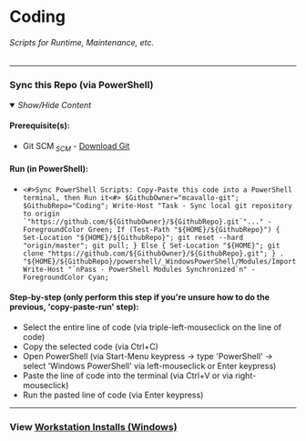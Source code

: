 <!-- ------------------------------------------------------------ ---

This file (on GitHub):

	https://github.com/mcavallo-git/Coding#coding

--- ------------------------------------------------------------- -->

<h1>Coding</h1>
<h6><i>Scripts for Runtime, Maintenance, etc.</i></h6>

<!-- ------------------------------------------------------------ -->

<hr />
<h3>Sync this Repo (via PowerShell)</h3>
<details open><summary><i>Show/Hide Content</i></summary>
<p>

<h4>Prerequisite(s):</h4>
<ul>
	<li>Git SCM<sub><i> SCM</i></sub> - <a href="https://git-scm.com/download/win">Download Git</a></li>
</ul>


<h4>Run (in PowerShell):</h4>
<ul>
	<li><pre><code><#>Sync PowerShell Scripts: Copy-Paste this code into a PowerShell terminal, then Run it<#> $GithubOwner="mcavallo-git"; $GithubRepo="Coding"; Write-Host "Task - Sync local git repository to origin `"https://github.com/${GithubOwner}/${GithubRepo}.git`"..." -ForegroundColor Green; If (Test-Path "${HOME}/${GithubRepo}") { Set-Location "${HOME}/${GithubRepo}"; git reset --hard "origin/master"; git pull; } Else { Set-Location "${HOME}"; git clone "https://github.com/${GithubOwner}/${GithubRepo}.git"; } . "${HOME}/${GithubRepo}/powershell/_WindowsPowerShell/Modules/ImportModules.ps1"; Write-Host "`nPass - PowerShell Modules Synchronized`n" -ForegroundColor Cyan;</code></pre></li>
</ul>

<h4>Step-by-step (only perform this step if you're unsure how to do the previous, 'copy-paste-run' step):</h4>
<ul>
	<li>Select the entire line of code (via triple-left-mouseclick on the line of code)</li>
	<li>Copy the selected code (via Ctrl+C)</li>
	<li>Open PowerShell (via Start-Menu keypress -> type 'PowerShell' -> select 'Windows PowerShell' via left-mouseclick or Enter keypress)</li>
	<li>Paste the line of code into the terminal (via Ctrl+V or via right-mouseclick)</li>
	<li>Run the pasted line of code (via Enter keypress)</li>
</ul>

</p>
</details><hr />
<!-- ------------------------------------------------------------ -->

<h3>View <a href="windows#workstation-installs">Workstation Installs (Windows)</a></h3>

<!-- ------------------------------------------------------------ -->
